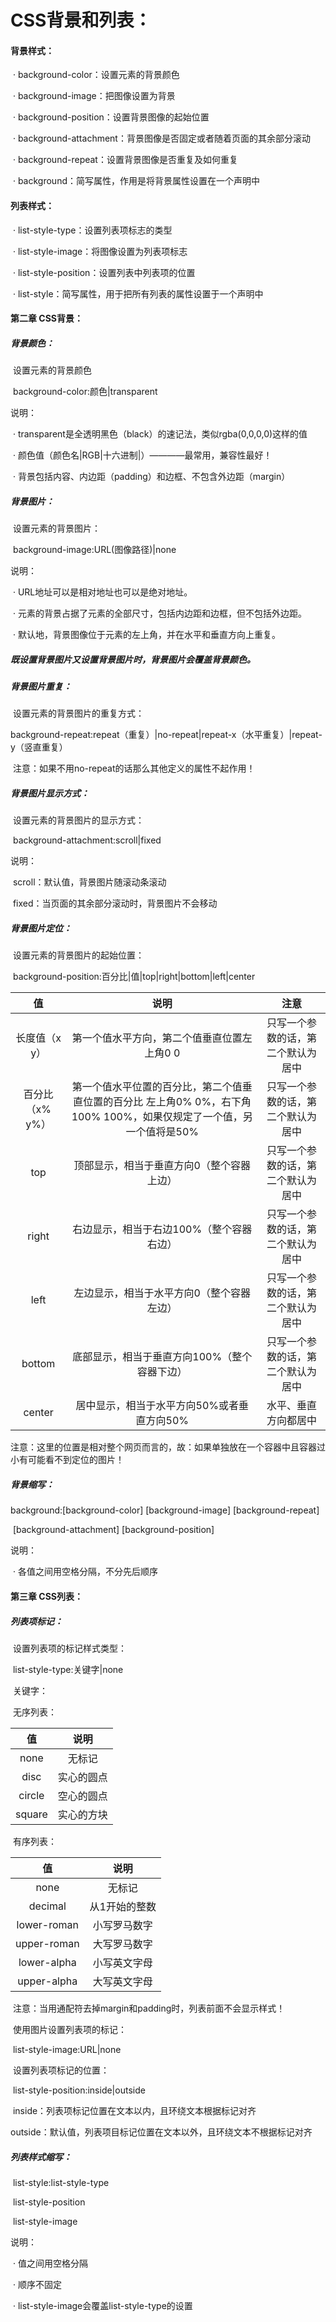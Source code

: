 # CSS背景和列表：

#### 背景样式：

​	· background-color：设置元素的背景颜色

​	· background-image：把图像设置为背景

​	· background-position：设置背景图像的起始位置

​	· background-attachment：背景图像是否固定或者随着页面的其余部分滚动

​	· background-repeat：设置背景图像是否重复及如何重复

​	· background：简写属性，作用是将背景属性设置在一个声明中

#### 列表样式：

​	· list-style-type：设置列表项标志的类型

​	· list-style-image：将图像设置为列表项标志

​	· list-style-position：设置列表中列表项的位置

​	· list-style：简写属性，用于把所有列表的属性设置于一个声明中

#### 第二章 CSS背景：

##### 背景颜色：

​	设置元素的背景颜色

​	background-color:颜色|transparent

说明：

​		· transparent是全透明黑色（black）的速记法，类似rgba(0,0,0,0)这样的值

​		· 颜色值（颜色名|RGB|十六进制|）————最常用，兼容性最好！

​		· 背景包括内容、内边距（padding）和边框、不包含外边距（margin）  

##### 背景图片：

​	设置元素的背景图片：

​	background-image:URL(图像路径)|none

说明：

​		· URL地址可以是相对地址也可以是绝对地址。

​		· 元素的背景占据了元素的全部尺寸，包括内边距和边框，但不包括外边距。

​		· 默认地，背景图像位于元素的左上角，并在水平和垂直方向上重复。

##### 既设置背景图片又设置背景图片时，背景图片会覆盖背景颜色。

##### 背景图片重复：

​	设置元素的背景图片的重复方式：

​	background-repeat:repeat（重复）|no-repeat|repeat-x（水平重复）|repeat-y（竖直重复）

​		注意：如果不用no-repeat的话那么其他定义的属性不起作用！

##### 背景图片显示方式：

​	设置元素的背景图片的显示方式：

​	background-attachment:scroll|fixed

说明：

​		scroll：默认值，背景图片随滚动条滚动

​		fixed：当页面的其余部分滚动时，背景图片不会移动

##### 背景图片定位：

​	设置元素的背景图片的起始位置：

​	background-position:百分比|值|top|right|bottom|left|center

|       值        |                             说明                             |                注意                |
| :-------------: | :----------------------------------------------------------: | :--------------------------------: |
|  长度值（x y）  |         第一个值水平方向，第二个值垂直位置左上角0 0          | 只写一个参数的话，第二个默认为居中 |
| 百分比（x% y%） | 第一个值水平位置的百分比，第二个值垂直位置的百分比  左上角0%  0%，右下角100%  100%，如果仅规定了一个值，另一个值将是50% | 只写一个参数的话，第二个默认为居中 |
|       top       |          顶部显示，相当于垂直方向0（整个容器上边）           | 只写一个参数的话，第二个默认为居中 |
|      right      |           右边显示，相当于右边100%（整个容器右边）           | 只写一个参数的话，第二个默认为居中 |
|      left       |          左边显示，相当于水平方向0（整个容器左边）           | 只写一个参数的话，第二个默认为居中 |
|     bottom      |         底部显示，相当于垂直方向100%（整个容器下边）         | 只写一个参数的话，第二个默认为居中 |
|     center      |          居中显示，相当于水平方向50%或者垂直方向50%          |        水平、垂直方向都居中        |

​		注意：这里的位置是相对整个网页而言的，故：如果单独放在一个容器中且容器过小有可能看不到定位的图片！

##### 背景缩写：

background:[background-color]	[background-image]	[background-repeat]

​						[background-attachment]	[background-position]

说明：

​		· 各值之间用空格分隔，不分先后顺序

#### 第三章 CSS列表：

##### 列表项标记：

​	设置列表项的标记样式类型：

​			list-style-type:关键字|none

​	关键字：

​		无序列表：

|   值   |    说明    |
| :----: | :--------: |
|  none  |   无标记   |
|  disc  | 实心的圆点 |
| circle | 空心的圆点 |
| square | 实心的方块 |

​		有序列表：

|     值      |     说明      |
| :---------: | :-----------: |
|    none     |    无标记     |
|   decimal   | 从1开始的整数 |
| lower-roman | 小写罗马数字  |
| upper-roman | 大写罗马数字  |
| lower-alpha | 小写英文字母  |
| upper-alpha | 大写英文字母  |

​		注意：当用通配符去掉margin和padding时，列表前面不会显示样式！



​	使用图片设置列表项的标记：

​		list-style-image:URL|none

​	设置列表项标记的位置：

​		list-style-position:inside|outside

​				inside：列表项标记位置在文本以内，且环绕文本根据标记对齐

​				outside：默认值，列表项目标记位置在文本以外，且环绕文本不根据标记对齐

##### 列表样式缩写：

​		list-style:list-style-type

​						list-style-position

​						list-style-image

说明：

​		· 值之间用空格分隔

​		· 顺序不固定

​		· list-style-image会覆盖list-style-type的设置

